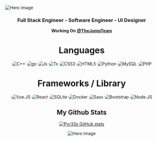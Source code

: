 <img src="https://cdn.discordapp.com/attachments/844973689292193824/931634284010303519/BOMB.png" alt="Hero image">


<div align="center">
    <h3 style="Arial"> Full Stack Engineer - Software Engineer - UI Designer </h3>
</div>


<div align="center">
    <p> <b> Working On <a href="https://github.com/thejumpteam">@TheJumpTeam</a> </b> </p>
    <div>
    


<h1 align="center">
    Languages
</h1>

<div align="center">
    <img src="https://img.shields.io/badge/C%2B%2B-00599C?style=flat&logo=c%2B%2B&logoColor=white" alt="C++" style="border-radius:15px"/>
    <img src="https://img.shields.io/badge/Go-00ADD8?style=flat&logo=go&logoColor=white" alt="go" style="border-radius:15px"/>
    <img src="https://img.shields.io/badge/JavaScript-F7DF1E?style=flat&logo=javascript&logoColor=white" alt="Js" style="border-radius:15px"/>
    <img src="https://img.shields.io/badge/TypeScript-3178C6?style=flat&logo=typescript&logoColor=white" alt="Ts" style="border-radius:15px"/>
    <img src="https://img.shields.io/badge/CSS3-1572B6?style=flat&logo=css3&logoColor=white" alt="CSS3" style="border-radius:15px"/>
    <img src="https://img.shields.io/badge/HTML5-E34F26?style=flat&logo=html5&logoColor=white" alt="HTML5" style="border-radius:15px"/>
    <img src="https://img.shields.io/badge/Python-3776AB?style=flat&logo=python&logoColor=white" alt="Python" style="border-radius:15px"/>
    <img src="https://img.shields.io/badge/MySQL-4479A1?style=flat&logo=mysql&logoColor=white" alt="MySQL" style="border-radius:15px"/>
    <img src="https://img.shields.io/badge/PHP-777BB4?style=flat&logo=php&logoColor=white" alt="PHP" style="border-radius:15px"/>
    
</div>

<h1 align="center">
    Frameworks / Library
</h1>

<div align="center">
    <img src="https://img.shields.io/badge/Vue.JS-4FC08D?style=flat&logo=vue.js&logoColor=white" alt="Vue.JS" style="border-radius:15px"/>
    <img src="https://img.shields.io/badge/React-61DAFB?style=flat&logo=react&logoColor=white" alt="React" style="border-radius:15px"/>
    <img src="https://img.shields.io/badge/SQLite-003B57?style=flat&logo=sqlite&logoColor=white" alt="SQLite" style="border-radius:15px"/>
    <img src="https://img.shields.io/badge/Docker-2498ED?style=flat&logo=docker&logoColor=white" alt="Docker" style="border-radius:15px"/>
    <img src="https://img.shields.io/badge/Sass-CC6699?style=flat&logo=sass&logoColor=white" alt="Sass" style="border-radius:15px"/>
    <img src="https://img.shields.io/badge/Bootstrap-7952B3?style=flat&logo=bootstrap&logoColor=white" alt="Bootstrap" style="border-radius:15px"/>
    <img src="https://img.shields.io/badge/Node.JS-339933?style=flat&logo=node.js&logoColor=white" alt="Node.JS" style="border-radius:15px"/>
    </div>






<h2> My Github Stats </h2>

<div align="center">
  
[![Pyr33x GitHub stats](https://github-readme-stats.vercel.app/api?username=pyr33x)](https://github.com/pyr33x)

<img src="https://cdn.discordapp.com/attachments/844973689292193824/921150781380493323/footer.png" alt="Hero image">
